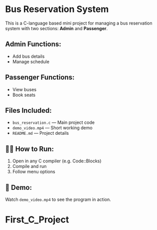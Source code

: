 # Bus Reservation System

This is a C-language based mini project for managing a bus reservation system with two sections: **Admin** and **Passenger**.

## Admin Functions:
- Add bus details
- Manage schedule

##  Passenger Functions:
- View buses
- Book seats

## Files Included:
- `bus_reservation.c` — Main project code
- `demo_video.mp4` — Short working demo
- `README.md` — Project details

## 🧑‍💻 How to Run:
1. Open in any C compiler (e.g. Code::Blocks)
2. Compile and run
3. Follow menu options

## 🎥 Demo:
Watch `demo_video.mp4` to see the program in action.
# First_C_Project

